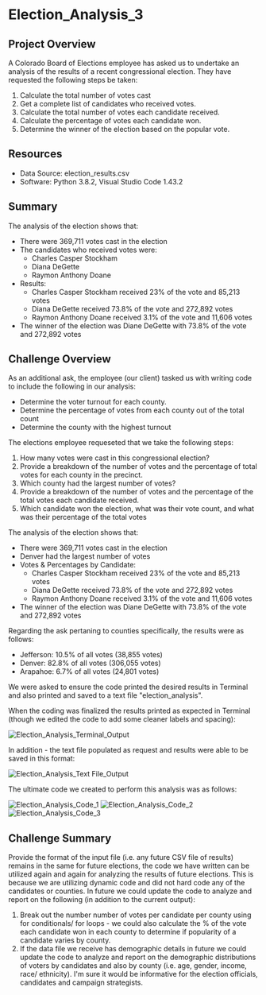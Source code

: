 # Election_Analysis_3

## Project Overview
A Colorado Board of Elections employee has asked us to undertake an analysis of the results of a recent congressional election.  They have requested the following steps be taken:  

1) Calculate the total number of votes cast
2) Get a complete list of candidates who received votes.
3) Calculate the total number of votes each candidate received.
4) Calculate the percentage of votes each candidate won.
5) Determine the winner of the election based on the popular vote.

## Resources
- Data Source:  election_results.csv
- Software:  Python 3.8.2, Visual Studio Code 1.43.2

## Summary
The analysis of the election shows that:
- There were 369,711 votes cast in the election
- The candidates who received votes were:
  - Charles Casper Stockham
  - Diana DeGette
  - Raymon Anthony Doane
- Results:
  - Charles Casper Stockham received 23% of the vote and 85,213 votes
  - Diana DeGette received 73.8% of the vote and 272,892 votes
  - Raymon Anthony Doane received 3.1% of the vote and 11,606 votes
- The winner of the election was Diane DeGette with 73.8% of the vote and 272,892 votes

## Challenge Overview
As an additional ask, the employee (our client) tasked us with writing code to include the following in our analysis:

- Determine the voter turnout for each county.
- Determine the percentage of votes from each county out of the total count
- Determine the county with the highest turnout

The elections employee requeseted that we take the following steps:

1) How many votes were cast in this congressional election?
2) Provide a breakdown of the number of votes and the percentage of total votes for each county in the precinct.
3) Which county had the largest number of votes?
4) Provide a breakdown of the number of votes and the percentage of the total votes each candidate received.
5) Which candidate won the election, what was their vote count, and what was their percentage of the total votes

The analysis of the election shows that:
- There were 369,711 votes cast in the election
- Denver had the largest number of votes
- Votes & Percentages by Candidate:  
  - Charles Casper Stockham received 23% of the vote and 85,213 votes
  - Diana DeGette received 73.8% of the vote and 272,892 votes
  - Raymon Anthony Doane received 3.1% of the vote and 11,606 votes
- The winner of the election was Diane DeGette with 73.8% of the vote and 272,892 votes

Regarding the ask pertaning to counties specifically, the results were as follows:
  - Jefferson:  10.5% of all votes (38,855 votes)
  - Denver:  82.8% of all votes (306,055 votes)
  - Arapahoe: 6.7% of all votes (24,801 votes)

We were asked to ensure the code printed the desired results in Terminal and also printed and saved to a text file "election_analysis".

When the coding was finalized the results printed as expected in Terminal (though we edited the code to add some cleaner labels and spacing):

![Election_Analysis_Terminal_Output](https://github.com/PatriciaCB1/Election_Analysis_3/blob/main/Election_Analysis_Terminal.png)

In addition - the text file populated as request and results were able to be saved in this format:

![Election_Analysis_Text File_Output](https://github.com/PatriciaCB1/Election_Analysis_3/blob/main/Election_Analysis_text_file.png)

The ultimate code we created to perform this analysis was as follows:

![Election_Analysis_Code_1](https://github.com/PatriciaCB1/Election_Analysis_3/blob/main/Election_Analysis_Code_1.png)
![Election_Analysis_Code_2](https://github.com/PatriciaCB1/Election_Analysis_3/blob/main/Election_Analysis_Code_2.png)
![Election_Analysis_Code_3](https://github.com/PatriciaCB1/Election_Analysis_3/blob/main/Election_Analysis_Code_3.png)

## Challenge Summary

Provide the format of the input file (i.e. any future CSV file of results) remains in the same for future elections, the code we have written can be utilized again and again for analyzing the results of future elections.  This is because we are utilizing dynamic code and did not hard code any of the candidates or counties.  In future we could update the code to analyze and report on the following (in addition to the current output):

  1) Break out the number number of votes per candidate per county using for conditionals/ for loops - we could also calculate the % of the vote each candidate won in each county to determine if popularity of a candidate varies by county.
  2) If the data file we receive has demographic details in future we could update the code to analyze and report on the demographic distributions of voters by candidates and also by county (i.e. age, gender, income, race/ ethnicity).  I'm sure it would be informative for the election officials, candidates and campaign strategists.
